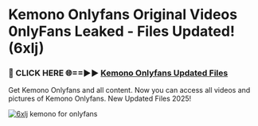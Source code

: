 # Kemono Onlyfans Original Videos 0nlyFans Leaked - Files Updated! (6xlj)

<h3>🔴 CLICK HERE 🌐==►► <a href="https://tinyurl.com/x26r9saj" rel="nofollow">Kemono Onlyfans Updated Files</a></h3>

Get Kemono Onlyfans and all content. Now you can access all videos and pictures of Kemono Onlyfans. New Updated Files 2025!

[![6xlj](https://i.imgur.com/LkgZPqh.gif)](https://tinyurl.com/x26r9saj)
kemono for onlyfans